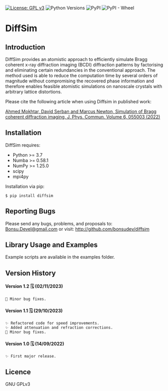 [![License: GPL v3](https://img.shields.io/badge/License-GPLv3-blue.svg)](https://www.gnu.org/licenses/gpl-3.0) ![Python Versions](https://img.shields.io/badge/Python-3brightgreen) ![PyPI](https://img.shields.io/pypi/v/diffsim) ![PyPI - Wheel](https://img.shields.io/pypi/wheel/diffsim)

# DiffSim

## Introduction

DiffSim provides an atomistic approach to efficiently simulate Bragg coherent x-ray diffraction imaging (BCDI) diffraction patterns by factorising and eliminating certain redundancies in the conventional approach. The method used is able to reduce the computation time by several orders of magnitude without compromising the recovered phase information and therefore enables feasible atomistic simulations on nanoscale crystals with arbitrary lattice distortions.

Please cite the following article when using Diffsim in published work:

[Ahmed Mokhtar, David Serban and Marcus Newton, Simulation of Bragg coherent diffraction imaging, J. Phys. Commun. Volume 6, 055003 (2022)](https://doi.org/10.1088/2399-6528/ac6ab0)


## Installation

DiffSim requires:
* Python >= 3.7
* Numba >= 0.58.1
* NumPy >= 1.25.0
* scipy
* mpi4py


Installation via pip:
```
$ pip install diffsim
```


## Reporting Bugs

Please send any bugs, problems, and proposals to: Bonsu.Devel@gmail.com
or visit: http://github.com/bonsudev/diffsim


## Library Usage and Examples

Example scripts are available in the examples folder.


## Version History

#### Version 1.2 🗓 ️(02/11/2023)

	🔧 Minor bug fixes.


#### Version 1.1 🗓 ️(29/10/2023)

	✨ Refactored code for speed improvements.
	✨ Added attenuation and refraction corrections.
	🔧 Minor bug fixes.


#### Version 1.0 🗓 ️(14/09/2022)

	✨ First major release. 


## Licence

GNU GPLv3



